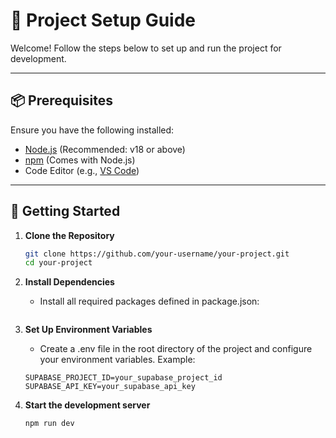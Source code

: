 # 📝 Project Setup Guide

Welcome! Follow the steps below to set up and run the project for development.

---

## 📦 Prerequisites

Ensure you have the following installed:

- [Node.js](https://nodejs.org/en/) (Recommended: v18 or above)
- [npm](https://www.npmjs.com/) (Comes with Node.js)
- Code Editor (e.g., [VS Code](https://code.visualstudio.com/))

---

## 🚀 Getting Started

1. **Clone the Repository**
    ```bash
    git clone https://github.com/your-username/your-project.git
    cd your-project

    ```

2. **Install Dependencies**
    - Install all required packages defined in package.json:

    ```npm install

    ```

3. **Set Up Environment Variables**
    - Create a .env file in the root directory of the project and configure your environment variables. Example:
    ```
    SUPABASE_PROJECT_ID=your_supabase_project_id
    SUPABASE_API_KEY=your_supabase_api_key
    ```

4. **Start the development server**
    ```
    npm run dev
    ```
